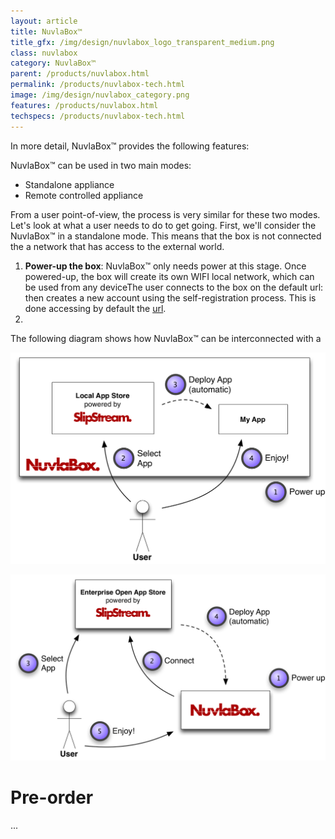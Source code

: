 ```yaml
---
layout: article
title: NuvlaBox™
title_gfx: /img/design/nuvlabox_logo_transparent_medium.png
class: nuvlabox
category: NuvlaBox™
parent: /products/nuvlabox.html
permalink: /products/nuvlabox-tech.html
image: /img/design/nuvlabox_category.png
features: /products/nuvlabox.html
techspecs: /products/nuvlabox-tech.html
---
```


In more detail, NuvlaBox™ provides the following features: 

NuvlaBox™ can be used in two main modes:

* Standalone appliance
* Remote controlled appliance

From a user point-of-view, the process is very similar for these two modes. Let's look at what a user needs to do to get going. First, we'll consider the NuvlaBox™ in a standalone mode. This means that the box is not connected the a network that has access to the external world. 

1. **Power-up the box**: NuvlaBox™ only needs power at this stage. Once powered-up, the box will create its own WIFI local network, which can be used from any deviceThe user connects to the box on the default url: then creates a new account using the self-registration process. This is done accessing by default the [url](http://172.0.0.1).
2. 

The following diagram shows how NuvlaBox™ can be interconnected with a 

<p align="center">
    <img src="/img/content/nuvlabox/nuvlabox-local.png" alt="NuvlaBox standalone" width="700" />
</p>

<p align="center">
    <img src="/img/content/nuvlabox/nuvlabox-remote.png" alt="NuvlaBox remotely connected" width="700" />
</p>


Pre-order
======



...

